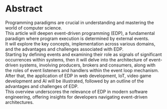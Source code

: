 # Abstract

Programming paradigms are crucial in understanding and mastering the world of computer science.  
This article will deepen event-driven programming (EDP), a fundamental paradigm where program execution is determined by external events.  
It will explore the key concepts, implementation across various domains, and the advantages and challenges associated with EDP.  
Starting by defining events and examining their role as signals of significant occurrences within systems, then it will delve into the architecture of event-driven systems, involving producers, brokers and consumers, along with the roles of event listeners and handlers within the event loop mechanism.  
After that, the application of EDP in web development, IoT, video game development and AI will be illustrated, followed by an outline of the advantages and challenges of EDP.  
This overview underscores the relevance of EDP in modern software engineering, offering insights for developers navigating event-driven architectures.
